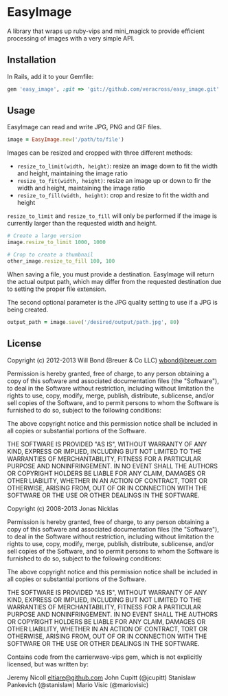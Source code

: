 # EasyImage

A library that wraps up ruby-vips and mini_magick to provide efficient processing of images with a very simple API.

## Installation

In Rails, add it to your Gemfile:

```ruby
gem 'easy_image', :git => 'git://github.com/veracross/easy_image.git'
```

## Usage

EasyImage can read and write JPG, PNG and GIF files.

```ruby
image = EasyImage.new('/path/to/file')
```

Images can be resized and cropped with three different methods:

 - `resize_to_limit(width, height)`: resize an image down to fit the width and height, maintaining the image ratio
 - `resize_to_fit(width, height)`: resize an image up or down to fir the width and height, maintaining the image ratio
 - `resize_to_fill(width, height)`: crop and resize to fit the width and height

`resize_to_limit` and `resize_to_fill` will only be performed if the image is currently larger than the requested width and height.

```ruby
# Create a large version
image.resize_to_limit 1000, 1000

# Crop to create a thumbnail
other_image.resize_to_fill 100, 100
```

When saving a file, you must provide a destination. EasyImage will return the actual output path, which may differ from the requested destination due to setting the proper file extension.

The second optional parameter is the JPG quality setting to use if a JPG is being created.

```ruby
output_path = image.save('/desired/output/path.jpg', 80)
```

## License

Copyright (c) 2012-2013 Will Bond (Breuer & Co LLC) <wbond@breuer.com>

Permission is hereby granted, free of charge, to any person obtaining a copy of this software and associated documentation files (the "Software"), to deal in the Software without restriction, including without limitation the rights to use, copy, modify, merge, publish, distribute, sublicense, and/or sell copies of the Software, and to permit persons to whom the Software is furnished to do so, subject to the following conditions:

The above copyright notice and this permission notice shall be included in all copies or substantial portions of the Software.

THE SOFTWARE IS PROVIDED "AS IS", WITHOUT WARRANTY OF ANY KIND, EXPRESS OR IMPLIED, INCLUDING BUT NOT LIMITED TO THE WARRANTIES OF MERCHANTABILITY, FITNESS FOR A PARTICULAR PURPOSE AND NONINFRINGEMENT. IN NO EVENT SHALL THE AUTHORS OR COPYRIGHT HOLDERS BE LIABLE FOR ANY CLAIM, DAMAGES OR OTHER LIABILITY, WHETHER IN AN ACTION OF CONTRACT, TORT OR OTHERWISE, ARISING FROM, OUT OF OR IN CONNECTION WITH THE SOFTWARE OR THE USE OR OTHER DEALINGS IN THE SOFTWARE.


Copyright (c) 2008-2013 Jonas Nicklas

Permission is hereby granted, free of charge, to any person obtaining a copy of this software and associated documentation files (the "Software"), to deal in the Software without restriction, including without limitation the rights to use, copy, modify, merge, publish, distribute, sublicense, and/or sell copies of the Software, and to permit persons to whom the Software is furnished to do so, subject to the following conditions:

The above copyright notice and this permission notice shall be included in all copies or substantial portions of the Software.

THE SOFTWARE IS PROVIDED "AS IS", WITHOUT WARRANTY OF ANY KIND, EXPRESS OR IMPLIED, INCLUDING BUT NOT LIMITED TO THE WARRANTIES OF MERCHANTABILITY, FITNESS FOR A PARTICULAR PURPOSE AND NONINFRINGEMENT. IN NO EVENT SHALL THE AUTHORS OR COPYRIGHT HOLDERS BE LIABLE FOR ANY CLAIM, DAMAGES OR OTHER LIABILITY, WHETHER IN AN ACTION OF CONTRACT, TORT OR OTHERWISE, ARISING FROM, OUT OF OR IN CONNECTION WITH THE SOFTWARE OR THE USE OR OTHER DEALINGS IN THE SOFTWARE.


Contains code from the carrierwave-vips gem, which is not explicitly licensed, but was written by:

Jeremy Nicoll <eltiare@github.com>
John Cupitt (@jcupitt)
Stanislaw Pankevich (@stanislaw)
Mario Visic (@mariovisic)